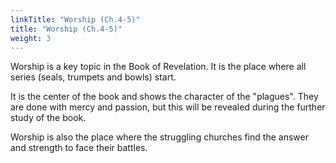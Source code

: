 ```yaml
---
linkTitle: "Worship (Ch.4-5)"
title: "Worship (Ch.4-5)"
weight: 3
---
```


Worship is a key topic in the Book of Revelation. It is the place where all series (seals, trumpets and bowls) start.

It is the center of the book and shows the character of the "plagues". They are done with mercy and passion, but this will be revealed during the further study of the book.

Worship is also the place where the struggling churches find the answer and strength to face their battles.